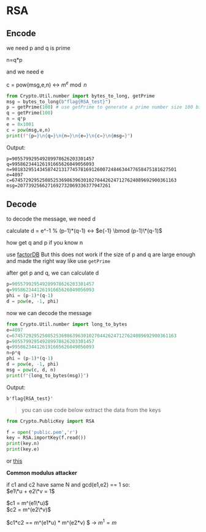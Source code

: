 # RSA 

## Encode
 we need p and q is prime 
 
 n=q*p

 and we need e

 c = pow(msg,e,n) &harr; $m^{e} \bmod n$

```py
from Crypto.Util.number import bytes_to_long, getPrime
msg = bytes_to_long(b"flag{RSA_test}")
p = getPrime(100) # use getPrime to generate a prime number size 100 bits
q = getPrime(100)
n = q*p
e = 0x1001
c = pow(msg,e,n)
print(f"{p=}\n{q=}\n{n=}\n{e=}\n{c=}\n{msg=}")
```
Output:
```
p=905579929549289978626203301457
q=995862344126191665626049056093
n=901832951434587421317745781691260072484634477658475181627501
e=4097
c=674572929525085253698639630102704426247127624089692900361163
msg=2077392566271692732069336377947261
```

 
## Decode 

to decode the message, we need d

calculate d = e^-1 % (p-1)\*(q-1) &harr; $e{-1} \bmod (p-1)\*(q-1)$

how get q and p if you know n 

use [factorDB](http://www.factordb.com/index.php) But this does not work if the size of p and q are large enough and made the right way like use `getPrime`

after get p and q, we can calculate d

```py
p=905579929549289978626203301457
q=995862344126191665626049056093
phi = (p-1)*(q-1)
d = pow(e, -1, phi)
```
now we can decode the message

```py
from Crypto.Util.number import long_to_bytes
e=4097
c=674572929525085253698639630102704426247127624089692900361163
p=905579929549289978626203301457
q=995862344126191665626049056093
n=p*q
phi = (p-1)*(q-1)
d = pow(e, -1, phi)
msg = pow(c, d, n)
print(f"{long_to_bytes(msg)}")
```
Output:
```
b'flag{RSA_test}'
```
> you can use code below extract the data from the keys 

```python
from Crypto.PublicKey import RSA 

f = open('public.pem','r')
key = RSA.importKey(f.read())
print(key.n)
print(key.e)
```
or [this](https://lapo.it/asn1js/)

**Common modulus attacker**

if c1 and c2 have same N and gcd(e1,e2) == 1 so:                 
$e1\*u + e2\*v = 1$

$c1 = m^(e1\*u)$                                   
$c2 = m^(e2\*v)$

$c1\*c2 == m^(e1\*u) \* m^(e2\*v) $ &rarr; $m^1 = m$

